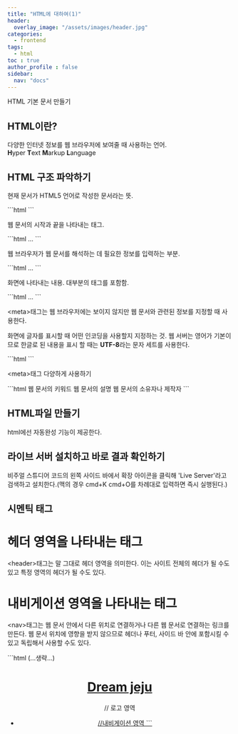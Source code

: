 ```yaml
---
title: "HTML에 대하여(1)"
header:
  overlay_image: "/assets/images/header.jpg"
categories:
  - frontend
tags:
  - html
toc : true
author_profile : false
sidebar:
  nav: "docs"
---
```

HTML 기본 문서 만들기

## HTML이란?

<p> 다양한 인터넷 정보를 웹 브라우저에 보여줄 때 사용하는 언어. <br> <b>H</b>yper <b>T</b>ext <b>M</b>arkup <b>L</b>anguage </p>

## HTML 구조 파악하기

<p>현재 문서가 HTML5 언어로 작성한 문서라는 뜻.</p>
```html
<!DOCTYPE html>
```

<p>웹 문서의 시작과 끝을 나타내는 태그.</p>
```html
<html lang="ko"> ... </html>
```

<p>웹 브라우저가 웹 문서를 해석하는 데 필요한 정보를 입력하는 부분.</p>
```html
<head> ... </head>
```

<p>화면에 나타내는 내용. 대부분의 태그를 포함함.</p>
```html
<body> ... </body>
```

<p>&lt;meta&gt;태그는 웹 브라우저에는 보이지 않지만 웹 문서와 관련된 정보를 지정할 때 사용한다.</p> <p>화면에 글자를 표시할 때 어떤 인코딩을 사용할지 지정하는 것. 웹 서버는 영어가 기본이므로 한글로 된 내용을 표시 할 때는 <b>UTF-8</b>라는 문자 세트를 사용한다.</p>
```html
<meta charset="UTF-8">
```
<p>&lt;meta&gt;태그 다양하게 사용하기</p>
```html
<meta name="keywords" content="html의 구조">        웹 문서의 키워드
<meta name="description" content="html의 구조를 알아봅시다.">        웹 문서의 설명
<meta name="author" content="woo heeseok">        웹 문서의 소유자나 제작자
```

## HTML파일 만들기

<p>html에선 자동완성 기능이 제공한다.</p>

## 라이브 서버 설치하고 바로 결과 확인하기

<p>비주얼 스튜디어 코드의 왼쪽 사이드 바에서 확장 아이콘을 클릭해 'Live Server'라고 검색하고 설치한다.(맥의 경우 cmd+K cmd+O를 차례대로 입력하면 즉시 실행된다.)</p>

## 시멘틱 태그

# 헤더 영역을 나타내는 태그
<p>&lt;header&gt;태그는 말 그대로 헤더 영역을 의미한다. 이는 사이트 전체의 헤더가 될 수도 있고 특정 영역의 헤더가 될 수도 있다.</p>

# 내비게이션 영역을 나타내는 태그
<p>&lt;nav&gt;태그는 웹 문서 안에서 다른 위치로 연결하거나 다른 웹 문서로 연결하는 링크를 만든다. 웹 문서 위치에 영향을 받지 않으므로 헤더나 푸터, 사이드 바 안에 포함시킬 수 있고 독립해서 사용할 수도 있다.</p>
```html
(...생략...)
<header>
  <div id="logo">
    <a href='#'><h1>Dream jeju</h1></a>     // 로고 영역
  </div>
  <nav>
    <ul id="topMenu">
      <li><a href="#">     //내비게이션 영역
```




